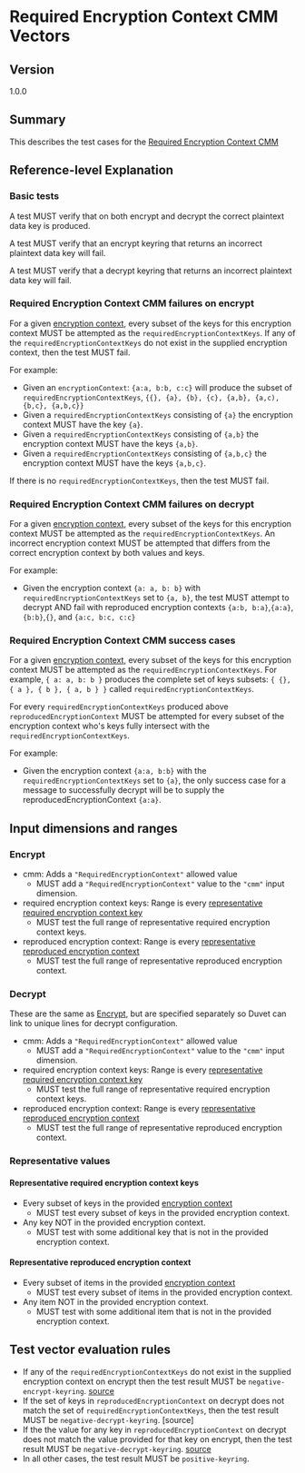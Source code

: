 [//]: # "Copyright Amazon.com Inc. or its affiliates. All Rights Reserved."
[//]: # "SPDX-License-Identifier: CC-BY-SA-4.0"

# Required Encryption Context CMM Vectors

## Version

1.0.0

## Summary

This describes the test cases for the [Required Encryption Context CMM](../../required-encryption-context-cmm.md)

## Reference-level Explanation

### Basic tests

A test MUST verify that on both encrypt and decrypt the correct
plaintext data key is produced.

A test MUST verify that an encrypt keyring that returns
an incorrect plaintext data key will fail.

A test MUST verify that a decrypt keyring that returns
an incorrect plaintext data key will fail.

### Required Encryption Context CMM failures on encrypt

For a given [encryption context](../../structures.md#encryption-context),
every subset of the keys for this encryption context
MUST be attempted as the `requiredEncryptionContextKeys`.
If any of the `requiredEncryptionContextKeys` do not exist in the
supplied encryption context, then the test MUST fail.

For example:

- Given an `encryptionContext`: `{a:a, b:b, c:c}` will produce the subset
  of `requiredEncryptionContextKeys`, `{{}, {a}, {b}, {c}, {a,b}, {a,c), {b,c}, {a,b,c}}`
- Given a `requiredEncryptionContextKeys` consisting of `{a}` the encryption context MUST
  have the key `{a}`.
- Given a `requiredEncryptionContextKeys` consisting of `{a,b}` the encryption context MUST
  have the keys `{a,b}`.
- Given a `requiredEncryptionContextKeys` consisting of `{a,b,c}` the encryption context MUST
  have the keys `{a,b,c}`.

If there is no `requiredEncryptionContextKeys`, then the test MUST fail.

### Required Encryption Context CMM failures on decrypt

For a given [encryption context](../../structures.md#encryption-context),
every subset of the keys for this encryption context
MUST be attempted as the `requiredEncryptionContextKeys`.
An incorrect encryption context
MUST be attempted that differs from the correct encryption context
by both values and keys.

For example:

- Given the encryption context `{a: a, b: b}` with
  `requiredEncryptionContextKeys` set to `{a, b}`, the test
  MUST attempt to decrypt AND fail with reproduced encryption contexts
  `{a:b, b:a}`,`{a:a}`, `{b:b}`,`{}`, and `{a:c, b:c, c:c}`

### Required Encryption Context CMM success cases

For a given [encryption context](../../structures.md#encryption-context),
every subset of the keys for this encryption context
MUST be attempted as the `requiredEncryptionContextKeys`.
For example, `{ a: a, b: b }` produces the complete set of keys subsets: `{ {}, { a }, { b }, { a, b } }` called `requiredEncryptionContextKeys`.

For every `requiredEncryptionContextKeys` produced above
`reproducedEncryptionContext` MUST be attempted
for every subset of the encryption context
who's keys fully intersect with the `requiredEncryptionContextKeys`.

For example:

- Given the encryption context `{a:a, b:b}` with the `requiredEncryptionContextKeys`
  set to `{a}`, the only success case for a message to successfully decrypt will be
  to supply the reproducedEncryptionContext `{a:a}`.

## Input dimensions and ranges

### Encrypt

- cmm: Adds a `"RequiredEncryptionContext"` allowed value
  - MUST add a `"RequiredEncryptionContext"` value to the `"cmm"` input dimension.
- required encryption context keys: Range is every [representative required encryption context key](#representative-required-encryption-context-keys)
  - MUST test the full range of representative required encryption context keys.
- reproduced encryption context: Range is every [representative reproduced encryption context](#representative-reproduced-encryption-context)
  - MUST test the full range of representative reproduced encryption context.

### Decrypt

These are the same as [Encrypt](#encrypt), but are specified separately so Duvet can link to unique lines for decrypt configuration.

- cmm: Adds a `"RequiredEncryptionContext"` allowed value
  - MUST add a `"RequiredEncryptionContext"` value to the `"cmm"` input dimension.
- required encryption context keys: Range is every [representative required encryption context key](#representative-required-encryption-context-keys)
  - MUST test the full range of representative required encryption context keys.
- reproduced encryption context: Range is every [representative reproduced encryption context](#representative-reproduced-encryption-context)
  - MUST test the full range of representative reproduced encryption context.

### Representative values

#### Representative required encryption context keys

- Every subset of keys in the provided [encryption context](../../structures.md#encryption-context)
  - MUST test every subset of keys in the provided encryption context.
- Any key NOT in the provided encryption context.
  - MUST test with some additional key that is not in the provided encryption context.

#### Representative reproduced encryption context

- Every subset of items in the provided [encryption context](../../structures.md#encryption-context)
  - MUST test every subset of items in the provided encryption context.
- Any item NOT in the provided encryption context.
  - MUST test with some additional item that is not in the provided encryption context.

## Test vector evaluation rules

- If any of the `requiredEncryptionContextKeys` do not exist in the
  supplied encryption context on encrypt
  then the test result MUST be `negative-encrypt-keyring`. [source](#required-encryption-context-cmm-failures-on-encrypt)
- If the set of keys in `reproducedEncryptionContext` on decrypt
  does not match the set of `requiredEncryptionContextKeys`,
  then the test result MUST be `negative-decrypt-keyring`. [source]
- If the the value for any key in `reproducedEncryptionContext` on decrypt
  does not match the value provided for that key on encrypt,
  then the test result MUST be `negative-decrypt-keyring`. [source](#required-encryption-context-cmm-failures-on-decrypt)
- In all other cases, the test result MUST be `positive-keyring`.
